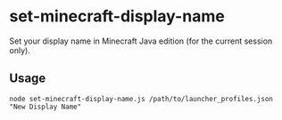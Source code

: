 # set-minecraft-display-name

Set your display name in Minecraft Java edition (for the current session only).

## Usage

```node set-minecraft-display-name.js /path/to/launcher_profiles.json "New Display Name"```
